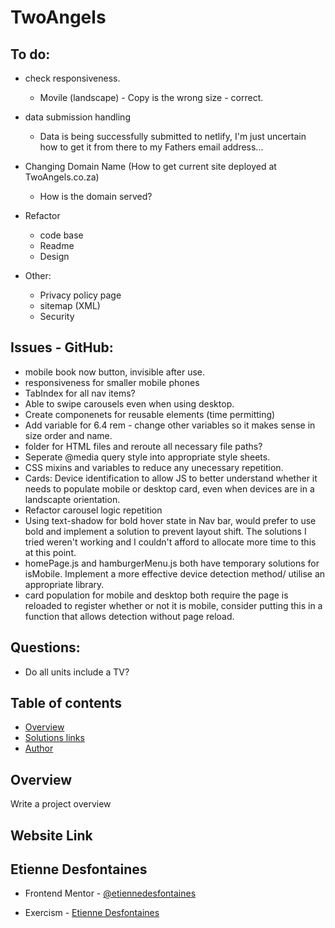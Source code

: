 # TwoAngels

## To do:

- check responsiveness.

  - Movile (landscape) - Copy is the wrong size - correct.

- data submission handling

  - Data is being successfully submitted to netlify, I'm just uncertain how to get it from there to my Fathers email address...

- Changing Domain Name (How to get current site deployed at TwoAngels.co.za)

  - How is the domain served?

- Refactor

  - code base
  - Readme
  - Design

- Other:
  - Privacy policy page
  - sitemap (XML)
  - Security

## Issues - GitHub:

- mobile book now button, invisible after use.
- responsiveness for smaller mobile phones
- TabIndex for all nav items?
- Able to swipe carousels even when using desktop.
- Create componenets for reusable elements (time permitting)
- Add variable for 6.4 rem - change other variables so it makes sense in size order and name.
- folder for HTML files and reroute all necessary file paths?
- Seperate @media query style into appropriate style sheets.
- CSS mixins and variables to reduce any unecessary repetition.
- Cards: Device identification to allow JS to better understand whether it needs to populate mobile or desktop card, even when devices are in a landscapte orientation.
- Refactor carousel logic repetition
- Using text-shadow for bold hover state in Nav bar, would prefer to use bold and implement a solution to prevent layout shift. The solutions I tried weren't working and I couldn't afford to allocate more time to this at this point.
- homePage.js and hamburgerMenu.js both have temporary solutions for isMobile. Implement a more effective device detection method/ utilise an appropriate library.
- card population for mobile and desktop both require the page is reloaded to register whether or not it is mobile, consider putting this in a function that allows detection without page reload.

## Questions:

- Do all units include a TV?

## Table of contents

- [Overview](#overview)
- [Solutions links](#links)
- [Author](#etienne-desfontaines)

## Overview

Write a project overview

## Website Link

## Etienne Desfontaines

- Frontend Mentor - [@etiennedesfontaines](https://www.frontendmentor.io/profile/etiennedesfontaines)

- Exercism - [Etienne Desfontaines](https://exercism.io/profiles/etiennedesfontaines)
